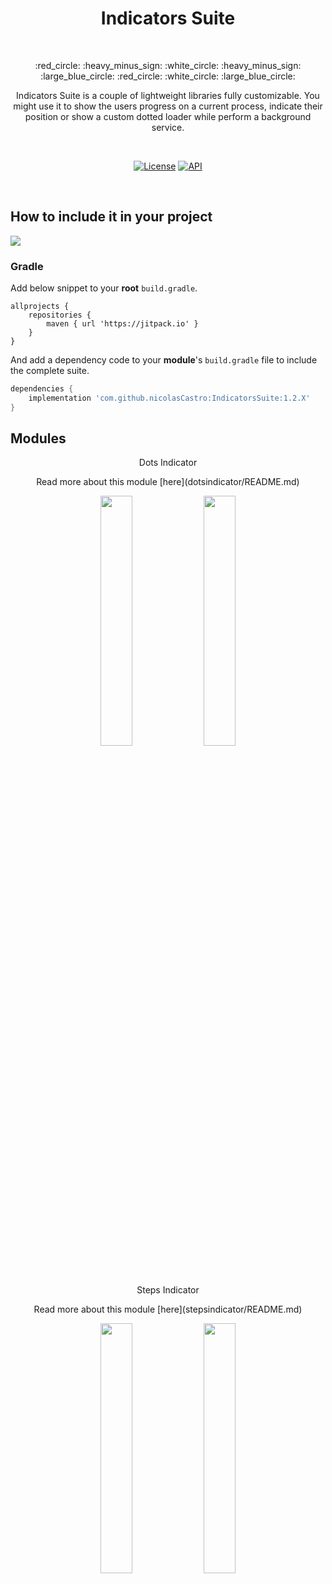<h1 align="center">Indicators Suite</h1></br>

<p align="center">
:red_circle: :heavy_minus_sign: :white_circle: :heavy_minus_sign: :large_blue_circle: 
:red_circle: :white_circle: :large_blue_circle:
</p>
<p align="center">
  Indicators Suite is a couple of lightweight libraries fully customizable.
  You might use it to show the users progress on a current process, indicate their position or show a custom dotted loader while perform a background service.
</p>
</br>
<p align="center">
  <a href="https://opensource.org/licenses/Apache-2.0"><img alt="License" src="https://img.shields.io/badge/License-Apache%202.0-blue.svg"/></a>
  <a href="https://android-arsenal.com/api?level=21"><img alt="API" src="https://img.shields.io/badge/API-21%2B-brightgreen.svg?style=flat"/></a>
</p> <br>

## How to include it in your project

[![](https://jitpack.io/v/nicolasCastro/dotsIndicator.svg)](https://jitpack.io/#nicolasCastro/dotsIndicator)

### Gradle
Add below snippet to your **root** `build.gradle`.
```Gradle
allprojects {
    repositories {
        maven { url 'https://jitpack.io' }
    }
}
```
And add a dependency code to your **module**'s `build.gradle` file to include the complete suite.
```gradle
dependencies {
    implementation 'com.github.nicolasCastro:IndicatorsSuite:1.2.X'
}
```

## Modules

<p align="center">Dots Indicator</p>
<p align="center">Read more about this module [here](dotsindicator/README.md)</p>
<p align="center">
  <img src="https://user-images.githubusercontent.com/7327610/110058652-7be6c680-7d41-11eb-975a-467ed2b98fec.gif" width="32%"/>
  <img src="https://user-images.githubusercontent.com/7327610/110058961-17783700-7d42-11eb-8e77-6c7c248e535a.gif" width="32%"/>
</p>
<p align="center">Steps Indicator</p>
<p align="center">Read more about this module [here](stepsindicator/README.md)</p>
<p align="center">
  <img src="https://user-images.githubusercontent.com/7327610/110218399-6afc9900-7e98-11eb-81a1-8027d527d623.gif" width="32%"/>
  <img src="https://user-images.githubusercontent.com/7327610/110218401-6f28b680-7e98-11eb-94aa-0ca8a4702612.gif" width="32%"/>
</p>
